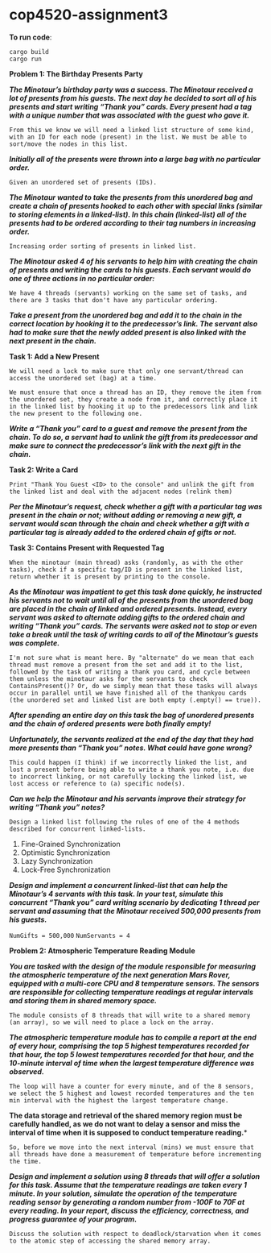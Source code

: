# cop4520-assignment3

**To run code**: 
```
cargo build
cargo run
```

**Problem 1: The Birthday Presents Party**

***The Minotaur’s birthday party was a success. The Minotaur received a lot of presents from his guests. The next day he decided to sort all of his presents and start writing “Thank you” cards. Every present had a tag with a unique number that was associated with the guest who gave it.***

`From this we know we will need a linked list structure of some kind, with an ID for each node (present) in the list. We must be able to sort/move the nodes in this list.`

***Initially all of the presents were thrown into a large bag with no particular order.***

```Given an unordered set of presents (IDs).```

***The Minotaur wanted to take the presents from this unordered bag and create a chain of presents hooked to each other with special links (similar to storing elements in a linked-list). In this chain (linked-list) all of the presents had to be ordered according to their tag numbers in increasing order.***

```Increasing order sorting of presents in linked list.```

***The Minotaur asked 4 of his servants to help him with creating the chain of presents and writing the cards to his guests. Each servant would do one of three actions in no particular order:***

```We have 4 threads (servants) working on the same set of tasks, and there are 3 tasks that don't have any particular ordering.```

***Take a present from the unordered bag and add it to the chain in the correct location by hooking it to the predecessor’s link. The servant also had to make sure that the newly added present is also linked with the next present in the chain.***

**Task 1: Add a New Present**

```We will need a lock to make sure that only one servant/thread can access the unordered set (bag) at a time.```

```We must ensure that once a thread has an ID, they remove the item from the unordered set, they create a node from it, and correctly place it in the linked list by hooking it up to the predecessors link and link the new present to the following one.```

***Write a “Thank you” card to a guest and remove the present from the chain. To do so, a servant had to unlink the gift from its predecessor and make sure to connect the predecessor’s link with the next gift in the chain.***

**Task 2: Write a Card**

```Print "Thank You Guest <ID> to the console" and unlink the gift from the linked list and deal with the adjacent nodes (relink them)```

***Per the Minotaur’s request, check whether a gift with a particular tag was present in the chain or not; without adding or removing a new gift, a servant would scan through the chain and check whether a gift with a particular tag is already added to the ordered chain of gifts or not.***

**Task 3: Contains Present with Requested Tag**

```When the minotaur (main thread) asks (randomly, as with the other tasks), check if a specific tag/ID is present in the linked list, return whether it is present by printing to the console.```

***As the Minotaur was impatient to get this task done quickly, he instructed his servants not to wait until all of the presents from the unordered bag are placed in the chain of linked and ordered presents. Instead, every servant was asked to alternate adding gifts to the ordered chain and writing “Thank you” cards. The servants were asked not to stop or even take a break until the task of writing cards to all of the Minotaur’s guests was complete.***

```I'm not sure what is meant here. By "alternate" do we mean that each thread must remove a present from the set and add it to the list, followed by the task of writing a thank you card, and cycle between them unless the minotaur asks for the servants to check ContainsPresent()? Or, do we simply mean that these tasks will always occur in parallel until we have finished all of the thankyou cards (the unordered set and linked list are both empty (.empty() == true)).```

***After spending an entire day on this task the bag of unordered presents and the chain of ordered presents were both finally empty!***

***Unfortunately, the servants realized at the end of the day that they had more presents than “Thank you” notes. What could have gone wrong?***

```This could happen (I think) if we incorrectly linked the list, and lost a present before being able to write a thank you note, i.e. due to incorrect linking, or not carefully locking the linked list, we lost access or reference to (a) specific node(s).```

***Can we help the Minotaur and his servants improve their strategy for writing “Thank you” notes?***

```Design a linked list following the rules of one of the 4 methods described for concurrent linked-lists.```

1. Fine-Grained Synchronization
2. Optimistic Synchronization
3. Lazy Synchronization
4. Lock-Free Synchronization

***Design and implement a concurrent linked-list that can help the Minotaur’s 4 servants with this task. In your test, simulate this concurrent “Thank you” card writing scenario by dedicating 1 thread per servant and assuming that the Minotaur received 500,000 presents from his guests.***

```NumGifts = 500,000```
```NumServants = 4```

**Problem 2: Atmospheric Temperature Reading Module**

***You are tasked with the design of the module responsible for measuring the atmospheric temperature of the next generation Mars Rover, equipped with a multi-core CPU and 8 temperature sensors. The sensors are responsible for collecting temperature readings at regular intervals and storing them in shared memory space.***

```The module consists of 8 threads that will write to a shared memory (an array), so we will need to place a lock on the array.```

***The atmospheric temperature module has to compile a report at the end of every hour, comprising the top 5 highest temperatures recorded for that hour, the top 5 lowest temperatures recorded for that hour, and the 10-minute interval of time when the largest temperature difference was observed.***

```The loop will have a counter for every minute, and of the 8 sensors, we select the 5 highest and lowest recorded temperatures and the ten min interval with the highest the largest temperature change.```
 
**The data storage and retrieval of the shared memory region must be carefully handled, as we do not want to delay a sensor and miss the interval of time when it is supposed to conduct temperature reading.***

```So, before we move into the next interval (mins) we must ensure that all threads have done a measurement of temperature before incrementing the time.```


***Design and implement a solution using 8 threads that will offer a solution for this task. Assume that the temperature readings are taken every 1 minute. In your solution, simulate the operation of the temperature reading sensor by generating a random number from -100F to 70F at every reading. In your report, discuss the efficiency, correctness, and progress guarantee of your program.***

```Discuss the solution with respect to deadlock/starvation when it comes to the atomic step of accessing the shared memory array.```